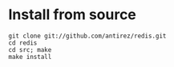 # Install from source

    git clone git://github.com/antirez/redis.git
    cd redis
    cd src; make
    make install
    
